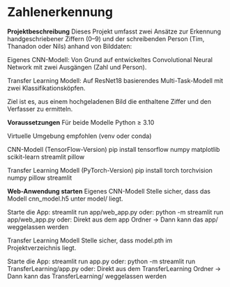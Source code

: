 # Zahlenerkennung

**Projektbeschreibung**
Dieses Projekt umfasst zwei Ansätze zur Erkennung handgeschriebener Ziffern (0–9) und der schreibenden Person (Tim, Thanadon oder Nils) anhand von Bilddaten:

Eigenes CNN-Modell: Von Grund auf entwickeltes Convolutional Neural Network mit zwei Ausgängen (Zahl und Person).

Transfer Learning Modell: Auf ResNet18 basierendes Multi-Task-Modell mit zwei Klassifikationsköpfen.

Ziel ist es, aus einem hochgeladenen Bild die enthaltene Ziffer und den Verfasser zu ermitteln.

**Voraussetzungen**
Für beide Modelle
Python ≥ 3.10

Virtuelle Umgebung empfohlen (venv oder conda)

CNN-Modell (TensorFlow-Version)
pip install tensorflow numpy matplotlib scikit-learn streamlit pillow

Transfer Learning Modell (PyTorch-Version)
pip install torch torchvision numpy pillow streamlit

**Web-Anwendung starten**
Eigenes CNN-Modell
Stelle sicher, dass das Modell cnn_model.h5 unter model/ liegt.

Starte die App:
streamlit run app/web_app.py
oder:
python -m streamlit run app/web_app.py
oder:
Direkt aus dem app Ordner -> Dann kann das app/ weggelassen werden

Transfer Learning Modell
Stelle sicher, dass model.pth im Projektverzeichnis liegt.

Starte die App:
streamlit run app.py
oder:
python -m streamlit run TransferLearning/app.py
oder:
Direkt aus dem TransferLearning Ordner -> Dann kann das TransferLearning/ weggelassen werden

